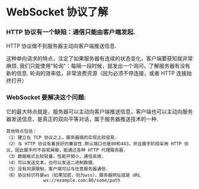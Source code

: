 # WebSocket 协议了解


### HTTP 协议有一个缺陷：通信只能由客户端发起.

HTTP 协议做不到服务器主动向客户端推送信息.

这种单向请求的特点，注定了如果服务器有连续的状态变化，客户端要获知就非常麻烦.
我们只能使用"轮询"：每隔一段时候，就发出一个询问，了解服务器有没有新的信息.
轮询的效率低，非常浪费资源（因为必须不停连接，或者 HTTP 连接始终打开）

### WebSocket 要解决这个问题:

它的最大特点就是，服务器可以主动向客户端推送信息，客户端也可以主动向服务器发送信息，是真正的双向平等对话，属于服务器推送技术的一种.

```
其他特点包括：
（1）建立在 TCP 协议之上，服务器端的实现比较容易.
（2）与 HTTP 协议有着良好的兼容性.默认端口也是80和443，并且握手阶段采用 HTTP 协议，因此握手时不容易屏蔽，能通过各种 HTTP 代理服务器.
（3）数据格式比较轻量，性能开销小，通信高效.
（4）可以发送文本，也可以发送二进制数据.
（5）没有同源限制，客户端可以与任意服务器通信.
（6）协议标识符是ws（如果加密，则为wss），服务器网址就是 URL
              ws://example.com:80/some/path
```
